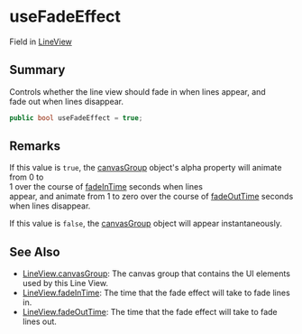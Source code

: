 # useFadeEffect

Field in [LineView](yarn.unity.legacy.lineview.md)

## Summary

Controls whether the line view should fade in when lines appear, and\
fade out when lines disappear.

```csharp
public bool useFadeEffect = true;
```

## Remarks

If this value is `true`, the [canvasGroup](yarn.unity.legacy.lineview.canvasgroup.md) object's alpha property will animate from 0 to\
1 over the course of [fadeInTime](yarn.unity.legacy.lineview.fadeintime.md) seconds when lines\
appear, and animate from 1 to zero over the course of [fadeOutTime](yarn.unity.legacy.lineview.fadeouttime.md) seconds when lines disappear.

If this value is `false`, the [canvasGroup](yarn.unity.legacy.lineview.canvasgroup.md) object will appear instantaneously.

## See Also

* [LineView.canvasGroup](yarn.unity.legacy.lineview.canvasgroup.md): The canvas group that contains the UI elements used by this Line View.
* [LineView.fadeInTime](yarn.unity.legacy.lineview.fadeintime.md): The time that the fade effect will take to fade lines in.
* [LineView.fadeOutTime](yarn.unity.legacy.lineview.fadeouttime.md): The time that the fade effect will take to fade lines out.
